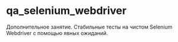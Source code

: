 # qa_selenium_webdriver

Дополнительное занятие. Стабильные тесты на чистом Selenium Webdriver c помощью явных ожиданий. 
